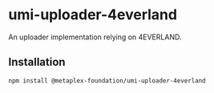 # umi-uploader-4everland

An uploader implementation relying on 4EVERLAND.

## Installation

```sh
npm install @metaplex-foundation/umi-uploader-4everland
```
